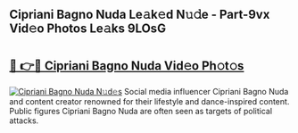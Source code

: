 ## Cipriani Bagno Nuda Le𝚊k𝚎d N𝚞𝚍e - Part-9vx Vid𝚎o Photos Le𝚊ks 9LOsG

# <h2><a href="http://fbewiy.evod.top/?m=Cipriani+Bagno+Nuda">🔗 👉🔴 Cipriani Bagno Nuda Vid𝚎o Ph𝚘t𝚘s</a></h2>

[![Cipriani Bagno Nuda N𝚞d𝚎s](https://i.imgur.com/8V9OHl7.gif)](http://fbewiy.evod.top/?m=Cipriani+Bagno+Nuda)
Social media influencer Cipriani Bagno Nuda and content creator renowned for their lifestyle and dance-inspired content. Public figures Cipriani Bagno Nuda are often seen as targets of political attacks. 
